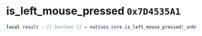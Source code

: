 # is_left_mouse_pressed `0x7D4535A1`

```lua
local result --[[ boolean ]] = natives.core.is_left_mouse_pressed(_unk0 --[[ number ]])
```